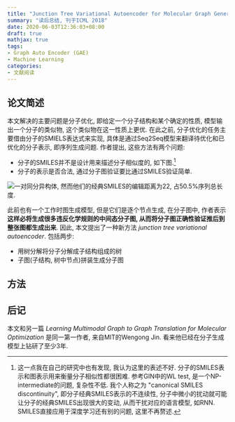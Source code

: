 ```yaml
---
title: "Junction Tree Variational Autoencoder for Molecular Graph Generation"
summary: "读后总结, 刊于ICML 2018"
date: 2020-06-03T12:36:03+08:00
draft: true
mathjax: true
tags:
- Graph Auto Encoder (GAE)
- Machine Learning
categories:
- 文献阅读
---
```


## 论文简述

本文解决的主要问题是分子优化, 即给定一个分子结构和某个确定的性质, 模型输出一个分子的类似物, 这个类似物在这一性质上更优. 在此之前, 分子优化的任务主要借由分子的SMIELS表达式来实现, 具体是通过Seq2Seq模型来翻译待优化和已优化的分子表示, 即序列生成问题. 作者提出, 这些方法有两个问题:

- 分子的SMILES并不是设计用来描述分子相似度的, 如下图.[^1]
- 分子的表示是否合法, 通过分子图验证要比通过SMILES验证简单.

![](https://minys-blog.oss-cn-beijing.aliyuncs.com/2020-06-03-051143.png "一对同分异构体, 然而他们的经典SMILES的编辑距离为22, 占50.5%序列总长度.")

此前也有一个工作时图生成模型, 但是它们是逐个节点生成, 在分子图中, 作者表示 **这样必将生成很多违反化学规则的中间态分子图, 从而将分子图正确性验证推后到整张图都生成出来**. 因此, 本文提出了一种新方法 *junction tree variational autoencoder*. 包括两步:

- 用树分解将分子分解成子结构组成的树
- 子图(子结构, 树中节点)拼装生成分子图

## 方法



## 后记

本文和另一篇 *Learning Multimodal Graph to Graph Translation for Molecular Optimization* 是同一第一作者, 来自MIT的Wengong Jin. 看来他已经在分子生成模型上钻研了至少3年.



[^1]: 这一点我在自己的研究中也有发现, 我认为这里的表述不好. 分子的SMILES表示和图表示用来衡量分子相似性都很困难. 参考GIN中的WL test, 是一个NP-intermediate的问题, 复杂性不低. 我个人称之为 "canonical SMILES discontinuity", 即分子经典SMILES表示的不连续性, 分子中微小的扰动就可能让分子的经典SMILES出现很大的变动, 从而干扰对应的语言模型, 如RNN. SMILES直接应用于深度学习还有别的问题, 这里不再赘述.